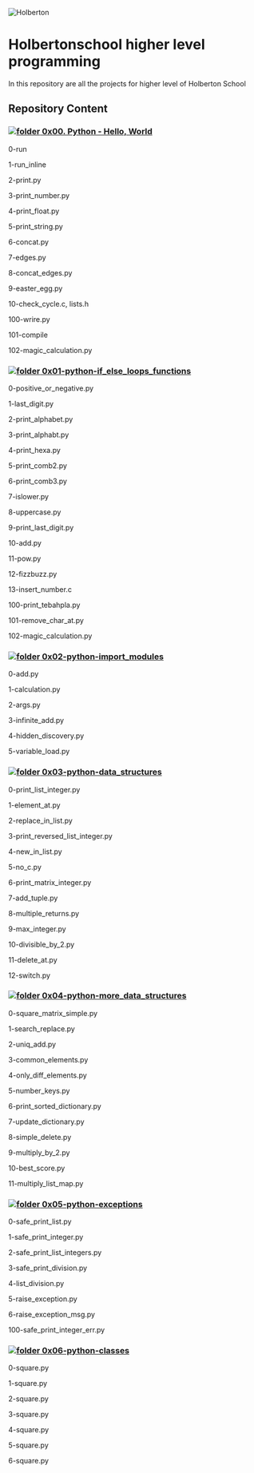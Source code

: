 ![Holberton](https://blog.holbertonschool.com/wp-content/uploads/2019/04/instagram_feed180-1024x1024.jpg)

# Holbertonschool higher level programming

In this repository are all the projects for higher level of Holberton School

## Repository Content
### [![folder](https://img.icons8.com/fluency/19/000000/folder-invoices--v2.png) 0x00. Python - Hello, World](https://github.com/brunonra-dev/holbertonschool-higher_level_programming/tree/main/0x00-python-hello_world)

0-run

1-run_inline

2-print.py

3-print_number.py

4-print_float.py

5-print_string.py

6-concat.py

7-edges.py

8-concat_edges.py

9-easter_egg.py

10-check_cycle.c, lists.h

100-wrire.py

101-compile

102-magic_calculation.py

### [![folder](https://img.icons8.com/fluency/19/000000/folder-invoices--v2.png) 0x01-python-if_else_loops_functions](https://github.com/brunonra-dev/holbertonschool-higher_level_programming/tree/main/0x01-python-if_else_loops_functions)

0-positive_or_negative.py

1-last_digit.py

2-print_alphabet.py

3-print_alphabt.py

4-print_hexa.py

5-print_comb2.py

6-print_comb3.py

7-islower.py

8-uppercase.py

9-print_last_digit.py

10-add.py

11-pow.py

12-fizzbuzz.py

13-insert_number.c

100-print_tebahpla.py

101-remove_char_at.py

102-magic_calculation.py

### [![folder](https://img.icons8.com/fluency/19/000000/folder-invoices--v2.png) 0x02-python-import_modules](https://github.com/brunonra-dev/holbertonschool-higher_level_programming/tree/main/0x02-python-import_modules)

0-add.py

1-calculation.py

2-args.py

3-infinite_add.py

4-hidden_discovery.py

5-variable_load.py

### [![folder](https://img.icons8.com/fluency/19/000000/folder-invoices--v2.png) 0x03-python-data_structures](https://github.com/brunonra-dev/holbertonschool-higher_level_programming/tree/main/0x03-python-data_structures)

0-print_list_integer.py

1-element_at.py

2-replace_in_list.py

3-print_reversed_list_integer.py

4-new_in_list.py

5-no_c.py

6-print_matrix_integer.py

7-add_tuple.py

8-multiple_returns.py

9-max_integer.py

10-divisible_by_2.py

11-delete_at.py

12-switch.py

### [![folder](https://img.icons8.com/fluency/19/000000/folder-invoices--v2.png) 0x04-python-more_data_structures](https://github.com/brunonra-dev/holbertonschool-higher_level_programming/tree/main/0x04-python-more_data_structures)

0-square_matrix_simple.py

1-search_replace.py

2-uniq_add.py

3-common_elements.py

4-only_diff_elements.py

5-number_keys.py

6-print_sorted_dictionary.py

7-update_dictionary.py

8-simple_delete.py

9-multiply_by_2.py

10-best_score.py

11-multiply_list_map.py

### [![folder](https://img.icons8.com/fluency/19/000000/folder-invoices--v2.png) 0x05-python-exceptions](https://github.com/brunonra-dev/holbertonschool-higher_level_programming/tree/main/0x05-python-exceptions)

0-safe_print_list.py

1-safe_print_integer.py

2-safe_print_list_integers.py

3-safe_print_division.py

4-list_division.py

5-raise_exception.py

6-raise_exception_msg.py

100-safe_print_integer_err.py

### [![folder](https://img.icons8.com/fluency/19/000000/folder-invoices--v2.png) 0x06-python-classes](https://github.com/brunonra-dev/holbertonschool-higher_level_programming/tree/main/0x06-python-classes)

0-square.py

1-square.py

2-square.py

3-square.py

4-square.py

5-square.py

6-square.py



